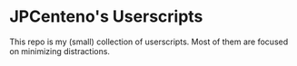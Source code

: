 # JPCenteno's Userscripts

This repo is my (small) collection of userscripts. Most of them are focused on
minimizing distractions.
